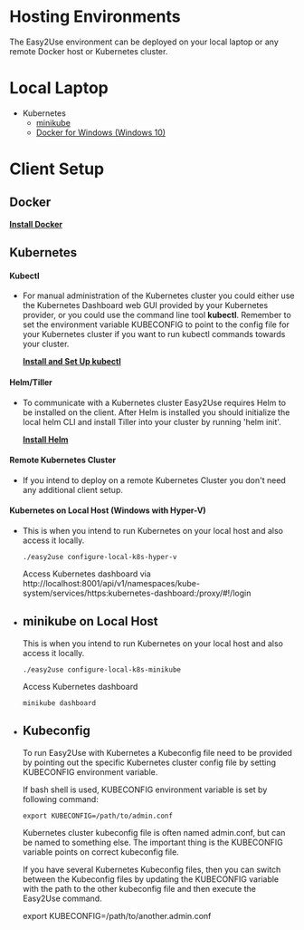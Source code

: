 <!---
   Copyright 2019 Ericsson AB.
   For a full list of individual contributors, please see the commit history.

   Licensed under the Apache License, Version 2.0 (the "License");
   you may not use this file except in compliance with the License.
   You may obtain a copy of the License at

       http://www.apache.org/licenses/LICENSE-2.0

   Unless required by applicable law or agreed to in writing, software
   distributed under the License is distributed on an "AS IS" BASIS,
   WITHOUT WARRANTIES OR CONDITIONS OF ANY KIND, either express or implied.
   See the License for the specific language governing permissions and
   limitations under the License.
--->
# Hosting Environments

The Easy2Use environment can be deployed on your local laptop or any remote Docker host or Kubernetes cluster.

# Local Laptop
* Kubernetes
  - <a href="https://kubernetes.io/docs/setup/minikube/" target="_blank" />minikube</a> 
  - <a href="https://docs.docker.com/docker-for-windows/install/" target="_blank" />Docker for Windows (Windows 10)</a>  


# Client Setup

## Docker 
[**Install Docker**](https://docs.docker.com/get-docker/)

## Kubernetes

#### Kubectl 
* For manual administration of the Kubernetes cluster you could either use 
the Kubernetes Dashboard web GUI provided by your Kubernetes provider, or you 
could use the command line tool **kubectl**. Remember to set the environment 
variable KUBECONFIG to point to the config file for your Kubernetes cluster if 
you want to run kubectl commands towards your cluster.

    [**Install and Set Up kubectl**](https://kubernetes.io/docs/tasks/tools/install-kubectl/)

#### Helm/Tiller
* To communicate with a Kubernetes cluster Easy2Use requires Helm to be installed 
on the client. After Helm is installed you should initialize the local helm CLI 
and install Tiller into your cluster by running 'helm init'.

    [**Install Helm**](https://helm.sh/docs/using_helm/)

#### Remote Kubernetes Cluster
* If you intend to deploy on a remote Kubernetes Cluster you don't need any additional client setup.

#### Kubernetes on Local Host (Windows with Hyper-V)
* This is when you intend to run Kubernetes on your local host and also access it locally. 
  ```
  ./easy2use configure-local-k8s-hyper-v
  ```

  Access Kubernetes dashboard via http://localhost:8001/api/v1/namespaces/kube-system/services/https:kubernetes-dashboard:/proxy/#!/login


* minikube on Local Host
  - 
  This is when you intend to run Kubernetes on your local host and also access it locally.
  ```
  ./easy2use configure-local-k8s-minikube
  ```

  Access Kubernetes dashboard
  ```
  minikube dashboard
  ```

* Kubeconfig
  - 
  To run Easy2Use with Kubernetes a Kubeconfig file need to be provided by pointing out the specific Kubernetes cluster config file by setting KUBECONFIG environment variable.

  If bash shell is used, KUBECONFIG environment variable is set by following command:
  ```
  export KUBECONFIG=/path/to/admin.conf
  ```
  
  Kubernetes cluster kubeconfig file is often named admin.conf, but can be named to something else. The important thing is the KUBECONFIG variable points on correct kubeconfig file.

  If you have several Kubernetes Kubeconfig files, then you can switch between the Kubeconfig files by updating the KUBECONFIG variable with the path to the other kubeconfig file and then execute the Easy2Use command.

  export KUBECONFIG=/path/to/another.admin.conf
